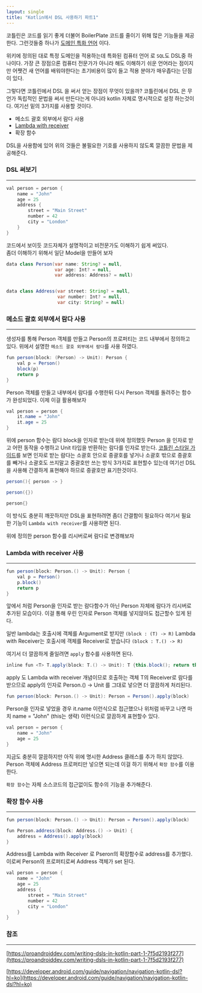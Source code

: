 ```yaml
---
layout: single
title: "Kotlin에서 DSL 사용하기 파트1"
---
```


코틀린은 코드를 읽기 좋게 더불어 BoilerPlate 코드를 줄이기 위해 많은 기능들을 제공한다.
그런것들중 하나가 [도메인 특화 언어](https://ko.wikipedia.org/wiki/%EB%8F%84%EB%A9%94%EC%9D%B8_%ED%8A%B9%ED%99%94_%EC%96%B8%EC%96%B4) 이다. 

위키에 정의된 대로 특정 도메인을 적용하는데 특화된 컴퓨터 언어 로 `SQL`도 DSL중 하나이다.
가장 큰 장점으론 컴퓨터 전문가가 아니라 해도 이해하기 쉬운 언어라는 점이지만 어쨋건 새 언어를 배워야한다는 
초기비용이 많이 들고 적용 분야가 매우좁다는 단점이 있다.

그렇다면 코틀린에서 DSL 을 써서 얻는 장점이 무엇이 있을까? 코틀린에서 DSL 은 무언가 독립적인 문법을 써서
만든다는게 아니라 kotlin 자체로 명시적으로 설정 하는것이다. 여기선 밑의 3가지를 사용할 것이다.

- 메소드 괄호 외부에서 람다 사용
- [Lambda with receiver](/kotlin/function/lambda-with-receiver/)
- 확장 함수

DSL을 사용함에 있어 위의 것들은 불필요한 기호를 사용하지 않도록 깔끔한 문법을 제공해준다.

### DSL 써보기
---
```java
val person = person {
    name = "John"
    age = 25
    address {
        street = "Main Street"
        number = 42
        city = "London"
    }
}
```

코드에서 보이듯 코드자체가 설명적이고 비전문가도 이해하기 쉽게 써있다.  
좀더 이해하기 위해서 일단 Model을 만들어 보자

```java
data class Person(var name: String? = null,
                  var age: Int? = null,
                  var address: Address? = null)


data class Address(var street: String? = null,
                   var number: Int? = null,
                   var city: String? = null)
```

### 메소드 괄호 외부에서 람다 사용
---
생성자를 통해 Person 객체를 만들고  Person의 프로퍼티는 코드 내부에서 정의하고 있다.
위에서 설명한 `메소드 괄호 외부에서 람다`를 사용 하였다.

```java
fun person(block: (Person) -> Unit): Person {
    val p = Person()
    block(p)
    return p
}
```
Person 객체를 만들고 내부에서 람다를 수행한뒤 다시 Person 객체를 돌려주는 함수가 완성되었다.
이제 이걸 활용해보자

```java
val person = person {
    it.name = "John"
    it.age = 25
}
```

위에 person 함수는 람다 block을 인자로 받는데 위에 정의했듯 Person 을 인자로 받고 
어떤 동작을 수행하고 Unit 타입을 반환하는 람다를 인자로 받는다. [코틀린 스타일 가이드](https://kotlinlang.org/docs/coding-conventions.html#lambdas)를 보면 
인자로 받는 람다는 소괄호 안으로 중괄호를 넣거나 소괄호 밖으로 중괄호를 빼거나 소괄호도 쓰지말고 중괄호만 쓰는 방식 3가지로 표현할수 있는데 여기선 DSL을 사용해 간결하게 표현해야 하므로 중괄호만 표기한것이다.

```java
person(){ person -> }

person({})

person{}
```

이 방식도  충분히 깨끗하지만 DSL을 표현하려면 좀더 간결함이 필요하다 여기서 필요한 기능이 
`Lambda with receiver`를 사용하면 된다.

위에 정의한 person 함수를 리시버로써 람다로 변경해보자

### Lambda with receiver 사용
---
```java
fun person(block: Person.() -> Unit): Person {
    val p = Person()
    p.block()
    return p
}
```

앞에서 처럼 Person을 인자로 받는 람다함수가 아닌 Person 자체에 람다가 리시버로 추가된 모습이다.
이걸 통해 우린 인자로 Person 객체를 넣지않아도 접근할수 있게 된다. 

일반 lambda는 호출시에 객체를 Argument로 받지만 `(block : (T) -> R)`
Lambda with Receiver는 호출시에 객체를 Receiver로 받습니다  `(block : T.() -> R)` 

여기서 더 깔끔하게 줄일려면 `apply` 함수를 사용하면 된다.

```java
inline fun <T> T.apply(block: T.() -> Unit): T {this.block(); return this;}
```
apply 도 Lambda with receiver 개념이므로 호출하는 객체 T의 Receiver로 람다를 받으므로 
apply의 인자로 Person.() -> Unit 를 그대로 넣으면 더 깔끔하게 처리된다.

```java
fun person(block: Person.() -> Unit): Person = Person().apply(block)
```

Person을 인자로 넣었을 경우 it.name 이런식으로 접근했으나 위처럼 바꾸고 나면 
마치 name = "John" (this는 생략) 이런식으로 깔끔하게 표현할수 있다.

```java
val person = person {
    name = "John"
    age = 25
}
```

지금도 충분히 깔끔하지만 아직 위에 명시한 Address 클래스를 추가 하지 않았다. Person 객체에
Address 프로퍼티만 넣으면 되는데 이걸 하기 위해서 `확장 함수`를 이용한다.

`확장 함수`는 자체 소스코드의 접근없이도 함수의 기능을 추가해준다. 

### 확장 함수 사용
---
```java
fun person(block: Person.() -> Unit): Person = Person().apply(block)

fun Person.address(block: Address.() -> Unit) {
    address = Address().apply(block)
}
```

Address를 Lambda with Receiver 로  Pseron의 확장함수로 address를 추가했다.
이로써 Person의 프로퍼티로써 Address 객체가 set 된다.

```java
val person = person {
    name = "John"
    age = 25
    address {
        street = "Main Street"
        number = 42
        city = "London"
    }
}
```

### 참조
---
[https://proandroiddev.com/writing-dsls-in-kotlin-part-1-7f5d2193f277](https://proandroiddev.com/writing-dsls-in-kotlin-part-1-7f5d2193f277)

[https://developer.android.com/guide/navigation/navigation-kotlin-dsl?hl=ko](https://developer.android.com/guide/navigation/navigation-kotlin-dsl?hl=ko)

